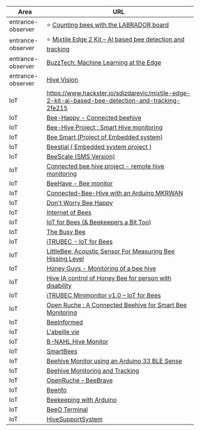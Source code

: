 
| Area              | URL                                                                                                                                                                        |
| ----------------- | -------------------------------------------------------------------------------------------------------------------------------------------------------------------------- |
| entrance-observer | ⭐️ [Counting bees with the LABRADOR board](https://www.hackster.io/mjrobot/counting-bees-with-the-labrador-board-3c2e1f)                                                   |
| entrance-observer | ⭐️ [Mixtile Edge 2 Kit – AI based bee detection and tracking](https://www.hackster.io/sdizdarevic/mixtile-edge-2-kit-ai-based-bee-detection-and-tracking-2fe215)           |
| entrance-observer | [BuzzTech: Machine Learning at the Edge](https://www.hackster.io/518000/buzztech-machine-learning-at-the-edge-07c951)                                                      |
| entrance-observer | [Hive Vision](https://www.hackster.io/507447/hive-vision-024457)                                                                                                           |
| IoT               | https://www.hackster.io/sdizdarevic/mixtile-edge-2-kit-ai-based-bee-detection-and-tracking-2fe215                                                                          |
| IoT               | [Bee-Happy - Connected beehive](https://www.hackster.io/443790/bee-happy-connected-beehive-6ac8ec)                                                                         |
| IoT               | [Bee-Hive Project : Smart Hive monitoring](https://www.hackster.io/the-nato-team/bee-hive-project-smart-hive-monitoring-b5b39e)                                            |
| IoT               | [Bee Smart (Project of Embedded system)](https://www.hackster.io/383901/bee-smart-project-of-embedded-system-7142bc)                                                       |
| IoT               | [Beestial ( Embedded system project )](https://www.hackster.io/503257/beestial-embedded-system-project-8763d1)                                                             |
| IoT               | [BeeScale (SMS Version)](https://www.hackster.io/drpanosv/beescale-sms-version-56695a)                                                                                     |
| IoT               | [Connected bee hive project - remote hive monitoring](https://www.hackster.io/bee-efficient/connected-bee-hive-project-remote-hive-monitoring-e7cd34)                      |
| IoT               | [BeeHave - Bee monitor](https://www.hackster.io/498657/beehave-bee-monitor-51769a)                                                                                         |
| IoT               | [Connected-Bee-Hive with an Arduino MKRWAN](https://www.hackster.io/bee-yonce/connected-bee-hive-with-an-arduino-mkrwan-36d6ca)                                            |
| IoT               | [Don't Worry Bee Happy](https://www.hackster.io/lichuancotton/don-t-worry-bee-happy-710916)                                                                                |
| IoT               | [Internet of Bees](https://www.hackster.io/gusgonnet/internet-of-bees-120ca7)                                                                                              |
| IoT               | [IoT for Bees (& Beekeepers a Bit Too)](https://www.hackster.io/vilemkuzel/iot-for-bees-beekeepers-a-bit-too-e2595d)                                                       |
| IoT               | [The Busy Bee](https://www.hackster.io/444823/the-busy-bee-a8b5b7)                                                                                                         |
| IoT               | [iTRUBEC - IoT for Bees](https://www.hackster.io/vilemkuzel/itrubec-iot-for-bees-a622a8)                                                                                   |
| IoT               | [LittleBee: Acoustic Sensor For Measuring Bee Hissing Level](https://www.hackster.io/the-beeinformedteam/littlebee-acoustic-sensor-for-measuring-bee-hissing-level-960f6a) |
| IoT               | [Honey Guys - Monitoring of a bee hive](https://www.hackster.io/walidsrb4/honey-guys-monitoring-of-a-bee-hive-476c12)                                                      |
| IoT               | [Hive IA control of Honey Bee for person with disability](https://www.hackster.io/davide-cogliati/hive-ia-control-of-honey-bee-for-person-with-disability-0ab4dc)          |
| IoT               | [iTRUBEC Minimonitor v1.0 – IoT for Bees](https://www.hackster.io/vilemkuzel/itrubec-minimonitor-v1-0-iot-for-bees-a7d4b8)                                                 |
| IoT               | [Open Ruche : A Connected Beehive for Smart Bee Monitoring](https://www.hackster.io/oumertamine3/open-ruche-a-connected-beehive-for-smart-bee-monitoring-ef24ac)           |
| IoT               | [BeeInformed](https://www.hackster.io/uLipe/beeinformed-environmental-analyzer-for-beekeeping-420b4b)                                                                      |
| IoT               | [L'abeille vie](https://www.hackster.io/l-abeille-vie/l-abeille-vie-ed1e73)                                                                                                |
| IoT               | [B-NAHL Hive Monitor](https://www.hackster.io/b-nahl/b-nahl-hive-monitor-d17fba)                                                                                           |
| IoT               | [SmartBees](https://www.hackster.io/smartbees/smartbees-e5f807)                                                                                                            |
| IoT               | [Beehive Monitor using an Arduino 33 BLE Sense](https://www.hackster.io/442967/beehive-monitor-using-an-arduino-33-ble-sense-19ee10)                                       |
| IoT               | [Beehive Monitoring and Tracking](https://www.hackster.io/sgoutteb/beehive-monitoring-and-tracking-c1339e)                                                                 |
| IoT               | [OpenRuche – BeeBrave](https://www.hackster.io/beebrave/openruche-beebrave-320aa8)                                                                                         |
| IoT               | [Beenfo](https://www.hackster.io/517832/beenfo-849f65)                                                                                                                     |
| IoT               | [Beekeeping with Arduino](https://www.hackster.io/pvalyk/beekeeping-with-arduino-4216bb)                                                                                   |
| IoT               | [BeeO Terminal](https://www.hackster.io/batcopter/beeo-terminal-a05c57)                                                                                                    |
| IoT               | [HiveSupportSystem](https://www.hackster.io/Zacch/hivesupportsystem-4b2475)                                                                                                |
